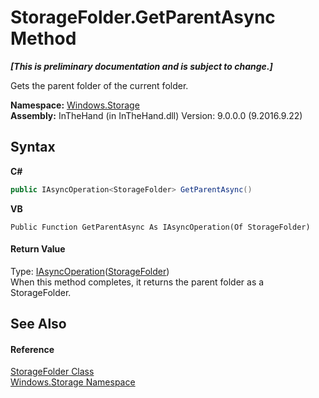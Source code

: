 # StorageFolder.GetParentAsync Method 
 _**\[This is preliminary documentation and is subject to change.\]**_

Gets the parent folder of the current folder.

**Namespace:**&nbsp;<a href="N_Windows_Storage">Windows.Storage</a><br />**Assembly:**&nbsp;InTheHand (in InTheHand.dll) Version: 9.0.0.0 (9.2016.9.22)

## Syntax

**C#**<br />
``` C#
public IAsyncOperation<StorageFolder> GetParentAsync()
```

**VB**<br />
``` VB
Public Function GetParentAsync As IAsyncOperation(Of StorageFolder)
```


#### Return Value
Type: <a href="T_Windows_Foundation_IAsyncOperation_1">IAsyncOperation</a>(<a href="T_Windows_Storage_StorageFolder">StorageFolder</a>)<br />When this method completes, it returns the parent folder as a StorageFolder.

## See Also


#### Reference
<a href="T_Windows_Storage_StorageFolder">StorageFolder Class</a><br /><a href="N_Windows_Storage">Windows.Storage Namespace</a><br />